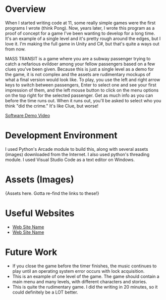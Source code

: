 # Overview

When I started writing code at 11, some really simple games were the first programs I wrote (think Pong). Now, years later, I wrote this program as a proof of concept for a game I've been wanting to develop for a long time. It's an example of a single level and it's pretty rough around the edges, but I love it. I'm making the full game in Unity and C#, but that's quite a ways out from now.

MASS TRANSIT is a game where you are a subway passenger trying to catch a nefarious evildoer among your fellow passengers based on a few clues you've been given. Because this is just a single level as a demo for the game, it is not complex and the assets are rudimentary mockups of what a final version would look like. To play, you use the left and right arrow keys to switch between passengers, Enter to select one and see your first impression of them, and the left mouse button to click on the menu options on the top right for the selected passenger. Get as much info as you can before the time runs out. When it runs out, you'll be asked to select who you think "did the crime." It's like Clue, but worse!

[Software Demo Video](http://youtube.link.goes.here)

# Development Environment

I used Python's Arcade module to build this, along with several assets (images) downloaded from the Internet. I also used python's threading module. I used Visual Studio Code as a text editor on Windows.

# Assets (Images)

{Assets here. Gotta re-find the links to these!}

# Useful Websites

* [Web Site Name](http://url.link.goes.here)
* [Web Site Name](http://url.link.goes.here)

# Future Work

* If you close the game before the timer finishes, the music continues to play until an operating system error occurs with lock acquisition.
* This is an example of one level of the game. The game should contain a main menu and many levels, with different characters and stories.
* This is quite the rudimentary game. I did the writing in 20 minutes, so it could definitely be a LOT better.